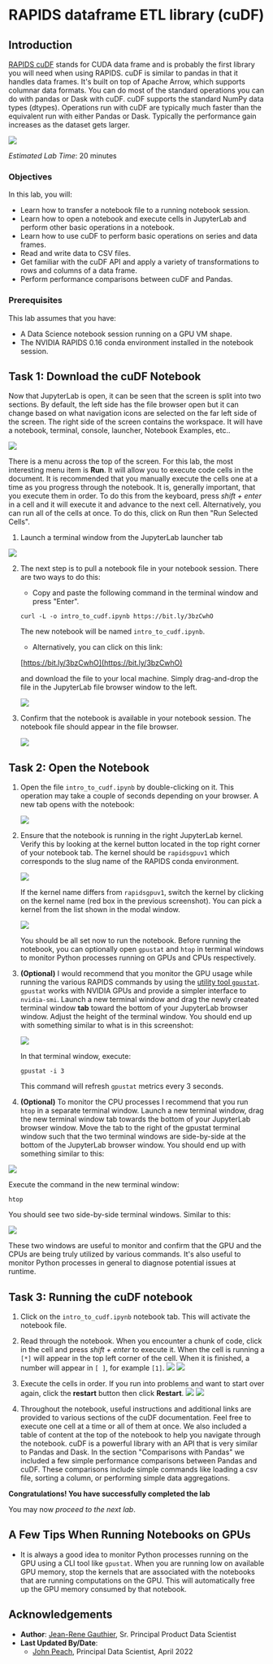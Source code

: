# RAPIDS dataframe ETL library (cuDF)

## Introduction

[RAPIDS cuDF](https://github.com/rapidsai/cudf) stands for CUDA data frame and is probably the first library you will need when using RAPIDS. cuDF is similar to pandas in that it handles data frames. It's built on top of Apache Arrow, which supports columnar data formats. You can do most of the standard operations you can do with pandas or Dask with cuDF. cuDF supports the standard NumPy data types (dtypes). Operations run with cuDF are typically much faster than the equivalent run with either Pandas or Dask. Typically the performance gain increases as the dataset gets larger.

![](./../accelerate-ds-rapids-gpu/images/rapids-logo.png)

*Estimated Lab Time*: 20 minutes

### Objectives
In this lab, you will:
* Learn how to transfer a notebook file to a running notebook session.
* Learn how to open a notebook and execute cells in JupyterLab and perform other basic operations in a notebook.
* Learn how to use cuDF to perform basic operations on series and data frames.
* Read and write data to CSV files.
* Get familiar with the cuDF API and apply a variety of transformations to rows and columns of a data frame.
* Perform performance comparisons between cuDF and Pandas.

### Prerequisites
This lab assumes that you have:
* A Data Science notebook session running on a GPU VM shape.
* The NVIDIA RAPIDS 0.16 conda environment installed in the notebook session. 

## Task 1: Download the cuDF Notebook

Now that JupyterLab is open, it can be seen that the screen is split into two sections. By default, the left side has the file browser open but it can change based on what navigation icons are selected on the far left side of the screen. The right side of the screen contains the workspace. It will have a notebook, terminal, console, launcher, Notebook Examples, etc..

![](./../accelerate-ds-rapids-gpu/images/notebook-session.png)

There is a menu across the top of the screen. For this lab, the most interesting menu item is **Run**. It will allow you to execute code cells in the document. It is recommended that you manually execute the cells one at a time as you progress through the notebook. It is, generally important, that you execute them in order. To do this from the keyboard, press *shift + enter* in a cell and it will execute it and advance to the next cell. Alternatively, you can run all of the cells at once. To do this, click on Run then "Run Selected Cells".

1. Launch a terminal window from the JupyterLab launcher tab

  ![](./../accelerate-ds-rapids-gpu/images/jupyterlab-terminal-button.png)

2. The next step is to pull a notebook file in your notebook session. There are two ways to do this:

      - Copy and paste the following command in the terminal window and press "Enter".

      ``curl -L -o intro_to_cudf.ipynb https://bit.ly/3bzCwhO``

      The new notebook will be named `intro_to_cudf.ipynb`.

      - Alternatively, you can click on this link:

      [https://bit.ly/3bzCwhO](https://bit.ly/3bzCwhO)

      and download the file to your local machine. Simply drag-and-drop the file in the JupyterLab file browser window to the left.

      ![](./../accelerate-ds-rapids-gpu/images/jupyterlab-file-browser.png)

3. Confirm that the notebook is available in your notebook session. The notebook file should appear in the file browser.

   ![](./../accelerate-ds-rapids-gpu/images/file-in-file-browser.png)


## Task 2: Open the Notebook

1. Open the file `intro_to_cudf.ipynb` by double-clicking on it. This operation may take a couple of seconds depending on your browser. A new tab opens with the notebook:

   ![](./../accelerate-ds-rapids-gpu/images/open-notebook-tab.png)

2. Ensure that the notebook is running in the right JupyterLab kernel. Verify this by looking at the kernel button located in the top right corner of your notebook tab.
   The kernel should be `rapidsgpuv1` which corresponds to the slug name of the RAPIDS conda environment.

   ![](./../accelerate-ds-rapids-gpu/images/jupyterlab-kernel-check.png)

   If the kernel name differs from `rapidsgpuv1`, switch the kernel by clicking on the kernel name (red box in the previous screenshot). You can pick a kernel from the list shown in the modal window.

   ![](./../accelerate-ds-rapids-gpu/images/select-different-kernel.png)

   You should be all set now to run the notebook. Before running the notebook, you can optionally open `gpustat` and `htop` in terminal windows to monitor Python processes running on GPUs and CPUs respectively.

3. **(Optional)** I would recommend that you monitor the GPU usage while running the various RAPIDS commands by using the [utility tool `gpustat`](https://github.com/wookayin/gpustat). `gpustat` works with NVIDIA GPUs and provide a simpler interface to `nvidia-smi`.
   Launch a new terminal window and drag the newly created terminal window **tab** toward the bottom of your JupyterLab browser window. Adjust the height of the terminal window. You should end up with something similar to what is in this screenshot:

   ![](./../accelerate-ds-rapids-gpu/images/gpustat-terminal-window.png)

   In that terminal window, execute:

   `gpustat -i 3`

   This command will refresh `gpustat` metrics every 3 seconds.

4. **(Optional)** To monitor the CPU processes I recommend that you run `htop` in a separate terminal window. Launch a new terminal window, drag the new terminal window tab towards the bottom of your JupyterLab browser window. Move the tab to the right of the gpustat terminal window such that the two terminal windows are side-by-side at the bottom of the JupyterLab browser window. You should end up with something similar to this:

  ![](./../accelerate-ds-rapids-gpu/images/htop-terminal-window.png)

  Execute the command in the new terminal window:

  `htop`

  You should see two side-by-side terminal windows. Similar to this:

  ![](./../accelerate-ds-rapids-gpu/images/terminal-window.png)

  These two windows are useful to monitor and confirm that the GPU and the CPUs are being truly utilized by various commands. It's also useful to monitor Python processes in general to diagnose potential issues at runtime.

## Task 3: Running the cuDF notebook

1. Click on the `intro_to_cudf.ipynb` notebook tab. This will activate the notebook file.

1. Read through the notebook. When you encounter a chunk of code, click in the cell and press *shift + enter* to execute it. When the cell is running a ``[*]`` will appear in the top left corner of the cell. When it is finished, a number will appear in ``[ ]``, for example ``[1]``.
    ![](./../common/images/running-cell.png)
    ![](./../common/images/jlab-executed-cell.png)


2. Execute the cells in order. If you run into problems and want to start over again, click the **restart** button then click **Restart**.
    ![](./../common/images/restart-kernel-confirmation.png)
    ![](./../common/images/restart-kernel-button.png)

3. Throughout the notebook, useful instructions and additional links are provided to various sections of the cuDF documentation. Feel free to execute one cell at a time or all of them at once. We also included a table of content at the top of the notebook to help you navigate through the notebook. cuDF is a powerful library with an API that is very similar to Pandas and Dask. In the section "Comparisons with Pandas" we included a few simple performance comparisons between Pandas and cuDF. These comparisons include simple commands like loading a csv file, sorting a column, or performing simple data aggregations.


**Congratulations! You have successfully completed the lab**

You may now *proceed to the next lab*.

## A Few Tips When Running Notebooks on GPUs

* It is always a good idea to monitor Python processes running on the GPU using a CLI tool like `gpustat`. When you are running low on available GPU memory, stop the kernels that are associated with the notebooks that are running computations on the GPU. This will automatically free up the GPU memory consumed by that notebook.

## Acknowledgements

* **Author**: [Jean-Rene Gauthier](https://www.linkedin.com/in/jr-gauthier/), Sr. Principal Product Data Scientist
* **Last Updated By/Date**:
    * [John Peach](https://www.linkedin.com/in/jpeach/), Principal Data Scientist, April 2022

